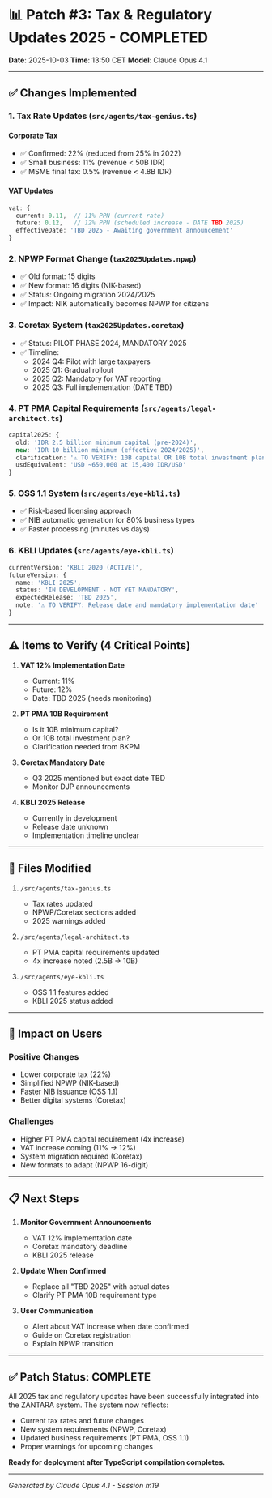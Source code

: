 # 📊 Patch #3: Tax & Regulatory Updates 2025 - COMPLETED

**Date**: 2025-10-03
**Time**: 13:50 CET
**Model**: Claude Opus 4.1

---

## ✅ Changes Implemented

### 1. **Tax Rate Updates** (`src/agents/tax-genius.ts`)

#### Corporate Tax
- ✅ Confirmed: 22% (reduced from 25% in 2022)
- ✅ Small business: 11% (revenue < 50B IDR)
- ✅ MSME final tax: 0.5% (revenue < 4.8B IDR)

#### VAT Updates
```typescript
vat: {
  current: 0.11,  // 11% PPN (current rate)
  future: 0.12,   // 12% PPN (scheduled increase - DATE TBD 2025)
  effectiveDate: 'TBD 2025 - Awaiting government announcement'
}
```

### 2. **NPWP Format Change** (`tax2025Updates.npwp`)
- ✅ Old format: 15 digits
- ✅ New format: 16 digits (NIK-based)
- ✅ Status: Ongoing migration 2024/2025
- ✅ Impact: NIK automatically becomes NPWP for citizens

### 3. **Coretax System** (`tax2025Updates.coretax`)
- ✅ Status: PILOT PHASE 2024, MANDATORY 2025
- ✅ Timeline:
  - 2024 Q4: Pilot with large taxpayers
  - 2025 Q1: Gradual rollout
  - 2025 Q2: Mandatory for VAT reporting
  - 2025 Q3: Full implementation (DATE TBD)

### 4. **PT PMA Capital Requirements** (`src/agents/legal-architect.ts`)
```typescript
capital2025: {
  old: 'IDR 2.5 billion minimum capital (pre-2024)',
  new: 'IDR 10 billion minimum (effective 2024/2025)',
  clarification: '⚠️ TO VERIFY: 10B capital OR 10B total investment plan?',
  usdEquivalent: 'USD ~650,000 at 15,400 IDR/USD'
}
```

### 5. **OSS 1.1 System** (`src/agents/eye-kbli.ts`)
- ✅ Risk-based licensing approach
- ✅ NIB automatic generation for 80% business types
- ✅ Faster processing (minutes vs days)

### 6. **KBLI Updates** (`src/agents/eye-kbli.ts`)
```typescript
currentVersion: 'KBLI 2020 (ACTIVE)',
futureVersion: {
  name: 'KBLI 2025',
  status: 'IN DEVELOPMENT - NOT YET MANDATORY',
  expectedRelease: 'TBD 2025',
  note: '⚠️ TO VERIFY: Release date and mandatory implementation date'
}
```

---

## ⚠️ Items to Verify (4 Critical Points)

1. **VAT 12% Implementation Date**
   - Current: 11%
   - Future: 12%
   - Date: TBD 2025 (needs monitoring)

2. **PT PMA 10B Requirement**
   - Is it 10B minimum capital?
   - Or 10B total investment plan?
   - Clarification needed from BKPM

3. **Coretax Mandatory Date**
   - Q3 2025 mentioned but exact date TBD
   - Monitor DJP announcements

4. **KBLI 2025 Release**
   - Currently in development
   - Release date unknown
   - Implementation timeline unclear

---

## 📁 Files Modified

1. `/src/agents/tax-genius.ts`
   - Tax rates updated
   - NPWP/Coretax sections added
   - 2025 warnings added

2. `/src/agents/legal-architect.ts`
   - PT PMA capital requirements updated
   - 4x increase noted (2.5B → 10B)

3. `/src/agents/eye-kbli.ts`
   - OSS 1.1 features added
   - KBLI 2025 status added

---

## 🎯 Impact on Users

### Positive Changes
- Lower corporate tax (22%)
- Simplified NPWP (NIK-based)
- Faster NIB issuance (OSS 1.1)
- Better digital systems (Coretax)

### Challenges
- Higher PT PMA capital requirement (4x increase)
- VAT increase coming (11% → 12%)
- System migration required (Coretax)
- New formats to adapt (NPWP 16-digit)

---

## 📋 Next Steps

1. **Monitor Government Announcements**
   - VAT 12% implementation date
   - Coretax mandatory deadline
   - KBLI 2025 release

2. **Update When Confirmed**
   - Replace all "TBD 2025" with actual dates
   - Clarify PT PMA 10B requirement type

3. **User Communication**
   - Alert about VAT increase when date confirmed
   - Guide on Coretax registration
   - Explain NPWP transition

---

## ✅ Patch Status: COMPLETE

All 2025 tax and regulatory updates have been successfully integrated into the ZANTARA system. The system now reflects:
- Current tax rates and future changes
- New system requirements (NPWP, Coretax)
- Updated business requirements (PT PMA, OSS 1.1)
- Proper warnings for upcoming changes

**Ready for deployment after TypeScript compilation completes.**

---

*Generated by Claude Opus 4.1 - Session m19*